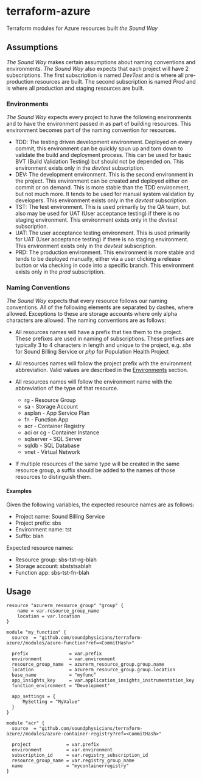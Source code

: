 # terraform-azure
Terraform modules for Azure resources built _the Sound Way_

## Assumptions

_The Sound Way_ makes certain assumptions about naming conventions and environments. _The Sound Way_ also expects that each project will have 2 subscriptions. The first subscription is named _DevTest_ and is where all pre-production resources are built. The second subscription is named _Prod_ and is where all production and staging resources are built.

### Environments

_The Sound Way_ expects every project to have the following environments and to have the environment passed in as part of building resources. This environment becomes part of the naming convention for resources.

* TDD: The testing driven development environment. Deployed on every commit, this environment can be quickly spun up and torn down to validate the build and deployment process. This can be used for basic BVT (Build Validation Testing) but should not be depended on. This environment exists only in the  _devtest_ subscription.
* DEV: The development environment. This is the second environment in the project. This environment can be created and deployed either on commit or on demand. This is more stable than the TDD environment, but not much more. It tends to be used for manual system validation by developers. This environment exists only in the  _devtest_ subscription.
* TST: The test environment. This is used primarily by the QA team, but also may be used for UAT (User acceptance testing) if there is no staging environment. This environment exists only in the  _devtest_ subscription.
* UAT: The user acceptance testing environment. This is used primarily for UAT (User acceptance testing) if there is no staging environment. This environment exists only in the  _devtest_ subscription.
* PRD: The production environment. This environment is more stable and tends to be deployed manually, either via a user clicking a release button or via checking in code into a specific branch. This environment exists only in the  _prod_ subscription. 

### Naming Conventions 

_The Sound Way_ expects that every resource follows our naming conventions. All of the following elements are separated by dashes, where allowed. Exceptions to these are storage accounts where only alpha characters are allowed. The naming conventions are as follows:

* All resources names will have a prefix that ties them to the project. These prefixes are used in naming of subscriptions. These prefixes are typically 3 to 4 characters in length and unique to the project, e.g. _sbs_ for Sound Billing Service or _php_ for Population Health Project

* All resources names will follow the project prefix with the environment abbreviation. Valid values are described in the [Environments](#environments) section.

* All resources names will follow the environment name with the abbreviation of the type of that resource. 

    * rg - Resource Group
    * sa - Storage Account
    * asplan - App Service Plan
    * fn - Function App
    * acr - Container Registry
    * aci or cg - Container Instance
    * sqlserver - SQL Server
    * sqldb - SQL Database
    * vnet - Virtual Network

* If multiple resources of the same type will be created in the same resource group, a suffix should be added to the names of those resources to distinguish them. 

#### Examples

Given the following variables, the expected resource names are as follows:

* Project name: Sound Billing Service
* Project prefix: sbs 
* Environment name: tst 
* Suffix: blah

Expected resource names:
* Resource group: sbs-tst-rg-blah
* Storage account: sbststsablah
* Function app: sbs-tst-fn-blah

## Usage 

```hcl
resource "azurerm_resource_group" "group" {
    name = var.resource_group_name 
    location = var.location 
}

module "my_function" {
  source  = "github.com/soundphysicians/terraform-azure//modules/azure-function?ref=<CommitHash>"

  prefix               = var.prefix
  environment          = var.environment
  resource_group_name  = azurerm_resource_group.group.name
  location             = azurerm_resource_group.group.location
  base_name            = "myfunc"
  app_insights_key     = var.application_insights_instrumentation_key
  function_environment = "Development"         

  app_settings = {
      MySetting = "MyValue"
  }
}

module "acr" {
  source  = "github.com/soundphysicians/terraform-azure//modules/azure-container-registry?ref=<CommitHash>"

  project             = var.prefix
  environment         = var.environment
  subscription_id     = var.registry_subscription_id
  resource_group_name = var.registry_group_name
  name                = "mycontainerregistry" 
}
```